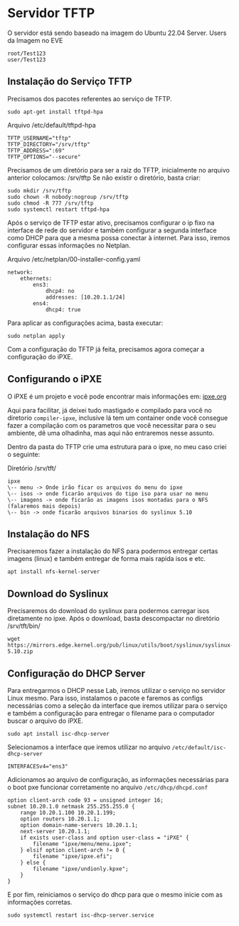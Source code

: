 # Servidor TFTP

O servidor está sendo baseado na imagem do Ubuntu 22.04 Server.
Users da Imagem no EVE
```
root/Test123
user/Test123
```

## Instalação do Serviço TFTP

Precisamos dos pacotes referentes ao serviço de TFTP.

```
sudo apt-get install tftpd-hpa
```

Arquivo /etc/default/tftpd-hpa

```
TFTP_USERNAME="tftp"
TFTP_DIRECTORY="/srv/tftp"
TFTP_ADDRESS=":69"
TFTP_OPTIONS="--secure"
```

Precisamos de um diretório para ser a raiz do TFTP, inicialmente no arquivo anterior colocamos: /srv/tftp 
Se não existir o diretório, basta criar:

```
sudo mkdir /srv/tftp
sudo chown -R nobody:nogroup /srv/tftp
sudo chmod -R 777 /srv/tftp
sudo systemctl restart tftpd-hpa
```

Após o serviço de TFTP estar ativo, precisamos configurar o ip fixo na interface de rede do servidor e também configurar a segunda interface como DHCP para que a mesma possa conectar à internet.
Para isso, iremos configurar essas informações no Netplan.

Arquivo /etc/netplan/00-installer-config.yaml

```
network:
    ethernets:
        ens3:
            dhcp4: no
            addresses: [10.20.1.1/24]
        ens4:
            dhcp4: true
```

Para aplicar as configurações acima, basta executar:

```
sudo netplan apply
```

Com a configuração do TFTP já feita, precisamos agora começar a configuração do iPXE.

## Configurando o iPXE

O iPXE é um projeto e você pode encontrar mais informações em: [ipxe.org](https://ipxe.org)

Aqui para facilitar, já deixei tudo mastigado e compilado para você no diretorio `compiler-ipxe`, inclusive lá tem um container onde você consegue fazer a compilação com os parametros que você necessitar para o seu ambiente, dê uma olhadinha, mas aqui não entraremos nesse assunto.

Dentro da pasta do TFTP crie uma estrutura para o ipxe, no meu caso criei o seguinte:

Diretório /srv/tft/

```
ipxe
\-- menu -> Onde irão ficar os arquivos do menu do ipxe
\-- isos -> onde ficarão arquivos do tipo iso para usar no menu
\-- imagens -> onde ficarão as imagens isos montadas para o NFS (falaremos mais depois)
\-- bin -> onde ficarão arquivos binarios do syslinux 5.10
```

## Instalação do NFS

Precisaremos fazer a instalação do NFS para podermos entregar certas imagens (linux) e também entregar de forma mais rapida isos e etc.

```
apt install nfs-kernel-server
```

## Download do Syslinux

Precisaremos do download do syslinux para podermos carregar isos diretamente no ipxe. Após o download, basta descompactar no diretório /srv/tft/bin/

```
wget https://mirrors.edge.kernel.org/pub/linux/utils/boot/syslinux/syslinux-5.10.zip
```

## Configuração do DHCP Server

Para entregarmos o DHCP nesse Lab, iremos utilizar o serviço no servidor Linux mesmo. Para isso, instalamos o pacote e faremos as configs necessárias como a seleção da interface que iremos utilizar para o serviço e também a configuração para entregar o filename para o computador buscar o arquivo do iPXE.

```
sudo apt install isc-dhcp-server
```

Selecionamos a interface que iremos utilizar no arquivo `/etc/default/isc-dhcp-server`

```
INTERFACESv4="ens3"
```

Adicionamos ao arquivo de configuração, as informações necessárias para o boot pxe funcionar corretamente no arquivo `/etc/dhcp/dhcpd.conf`

```
option client-arch code 93 = unsigned integer 16;
subnet 10.20.1.0 netmask 255.255.255.0 {
    range 10.20.1.100 10.20.1.199;
    option routers 10.20.1.1;
    option domain-name-servers 10.20.1.1;
    next-server 10.20.1.1;
    if exists user-class and option user-class = "iPXE" {
        filename "ipxe/menu/menu.ipxe";
    } elsif option client-arch != 0 {
        filename "ipxe/ipxe.efi";
    } else {
        filename "ipxe/undionly.kpxe";
    }
}
```

E por fim, reiniciamos o serviço do dhcp para que o mesmo inicie com as informações corretas.

```
sudo systemctl restart isc-dhcp-server.service
```